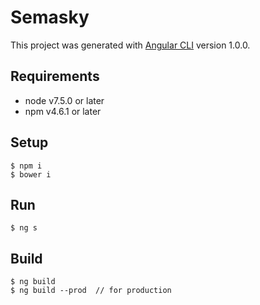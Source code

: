 # Semasky

This project was generated with [Angular CLI](https://github.com/angular/angular-cli) version 1.0.0.

## Requirements
* node v7.5.0 or later
* npm v4.6.1 or later

## Setup
```
$ npm i
$ bower i
```

## Run
```
$ ng s
```

## Build
```
$ ng build
$ ng build --prod  // for production
```
